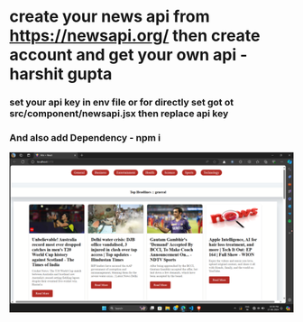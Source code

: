 # create your news api  from    https://newsapi.org/  then create account and get your own api - harshit gupta
<h3>set your api key in env file or  for directly set got ot  src/component/newsapi.jsx then replace api key </h3> 
<h3>And  also add Dependency - npm i</h3> 
<img src="./public/newsscreensot-harshitgupta.png" alt="screenshot Image"/>
